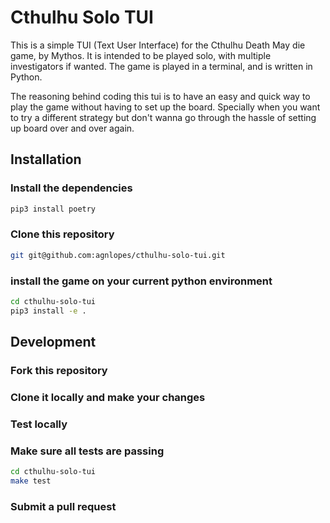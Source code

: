 # Cthulhu Solo TUI

This is a simple TUI (Text User Interface) for the Cthulhu Death May die game,
by Mythos. It is intended to be played solo, with multiple investigators if
wanted. The game is played in a terminal, and is written in Python.

The reasoning behind coding this tui is to have an easy and quick way to play
the game without having to set up the board. Specially when you want to try a
different strategy but don't wanna go through the hassle of setting up board
over and over again.

## Installation

### Install the dependencies

```bash
pip3 install poetry
```

### Clone this repository

```bash
git git@github.com:agnlopes/cthulhu-solo-tui.git
```

### install the game on your current python environment

```bash
cd cthulhu-solo-tui
pip3 install -e .
```

## Development

### Fork this repository

### Clone it locally and make your changes

### Test locally

### Make sure all tests are passing

```bash
cd cthulhu-solo-tui
make test
```

### Submit a pull request
